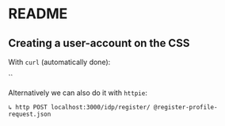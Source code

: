 # README


## Creating a user-account on the CSS

With `curl` (automatically done):

``


Alternatively we can also do it with `httpie`:

`↳ http POST localhost:3000/idp/register/ @register-profile-request.json`
